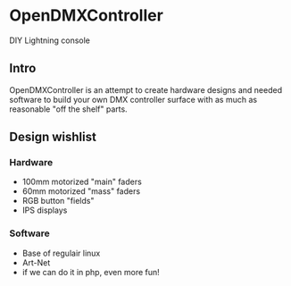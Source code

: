 # OpenDMXController
DIY Lightning console

## Intro

OpenDMXController is an attempt to create hardware designs and needed software to build your own DMX controller surface with as much as reasonable "off the shelf" parts.


## Design wishlist

### Hardware

- 100mm motorized "main" faders
- 60mm motorized "mass" faders
- RGB button "fields"
- IPS displays

### Software

- Base of regulair linux
- Art-Net
- if we can do it in php, even more fun!
